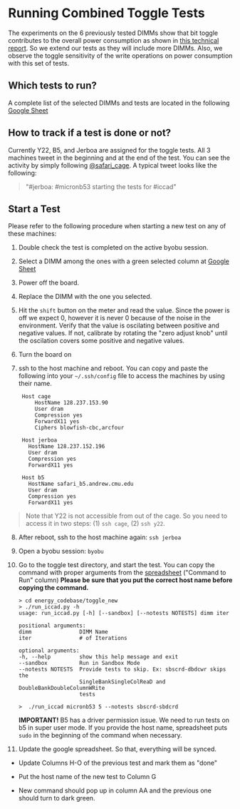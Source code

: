 # Running Combined Toggle Tests
The experiments on the 6 previously tested DIMMs show that bit toggle contributes to the overall power consumption as shown in [this technical report](https://github.com/agyaglikci/fastforward2/blob/master/month16.pdf). So we extend our tests as they will include more DIMMs. Also, we observe the toggle sensitivity of the write operations on power consumption with this set of tests. 

## Which tests to run?
A complete list of the selected DIMMs and tests are located in the following [Google Sheet](https://docs.google.com/spreadsheets/d/1M5tVKpJsatm4sijZtbPQarNHoccMcLN4nNpZRMtPEC4/edit?usp=sharing)

## How to track if a test is done or not?
Currently Y22, B5, and Jerboa are assigned for the toggle tests. All 3 machines tweet in the beginning and at the end of the test. You can see the activity by simply following [@safari_cage](https://twitter.com/safari_cage). A typical tweet looks like the following:
> "#jerboa: #micronb53 starting the tests for #iccad"

## Start a Test
Please refer to the following procedure when starting a new test on any of these machines:

1. Double check the test is completed on the active byobu session. 
2. Select a DIMM among the ones with a green selected column at [Google Sheet](https://docs.google.com/spreadsheets/d/1M5tVKpJsatm4sijZtbPQarNHoccMcLN4nNpZRMtPEC4/edit?usp=sharing)
3. Power off the board.
4. Replace the DIMM with the one you selected. 
5. Hit the ```shift``` button on the meter and read the value. Since the power is off we expect 0, however it is never 0 because of the noise in the environment. Verify that the value is oscilating between positive and negative values. If not, calibrate by rotating the "zero adjust knob" until the oscilation covers some positive and negative values.
6. Turn the board on
7. ssh to the host machine and reboot. You can copy and paste the following into your ```~/.ssh/config``` file to access the machines by using their name.
    
        Host cage
            HostName 128.237.153.90
            User dram
            Compression yes
            ForwardX11 yes
            Ciphers blowfish-cbc,arcfour

        Host jerboa
          HostName 128.237.152.196
          User dram
          Compression yes
          ForwardX11 yes
        
        Host b5
          HostName safari_b5.andrew.cmu.edu
          User dram
          Compression yes
          ForwardX11 yes
> Note that Y22 is not accessible from out of the cage. So you need to access it in two steps: (1) ```ssh cage```, (2) ```ssh y22```.

8. After reboot, ssh to the host machine again: ```ssh jerboa```
9. Open a byobu session: ```byobu```
10. Go to the toggle test directory, and start the test. You can copy the command with proper arguments from the [spreadsheet]((https://docs.google.com/spreadsheets/d/1M5tVKpJsatm4sijZtbPQarNHoccMcLN4nNpZRMtPEC4/edit?usp=sharing)) ("Command to Run" column) **Please be sure that you put the correct host name before copying the command.**

        > cd energy_codebase/toggle_new
        > ./run_iccad.py -h
        usage: run_iccad.py [-h] [--sandbox] [--notests NOTESTS] dimm iter

        positional arguments:
        dimm               DIMM Name
        iter               # of Iterations

        optional arguments:
        -h, --help         show this help message and exit
        --sandbox          Run in Sandbox Mode
        --notests NOTESTS  Provide tests to skip. Ex: sbscrd-dbdcwr skips the 
                           SingleBankSingleColReaD and DoubleBankDoubleColumnWRite 
                           tests
                            
        >  ./run_iccad micronb53 5 --notests sbscrd-sbdcrd

    **IMPORTANT!** B5 has a driver permission issue. We need to run tests on b5 in super user mode. If you provide the host name, spreadsheet puts ```sudo``` in the beginning of the command when necessary.

11. Update the google spreadsheet. So that, everything will be synced. 

  - Update Columns H-O of the previous test and mark them as "done"
  
  - Put the host name of the new test to Column G
  
  - New command should pop up in column AA and the previous one should turn to dark green.
  
  